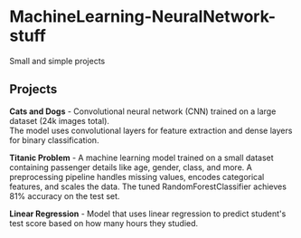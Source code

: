 # MachineLearning-NeuralNetwork-stuff
Small and simple projects

## Projects
**Cats and Dogs** - Convolutional neural network (CNN) trained on a large dataset (24k images total). <br>
The model uses convolutional layers for feature extraction and dense layers for binary classification.

**Titanic Problem** - A machine learning model trained on a small dataset containing passenger details like age, gender, class, and more.
A preprocessing pipeline handles missing values, encodes categorical features, and scales the data. The tuned RandomForestClassifier achieves 81% accuracy on the test set.

**Linear Regression** - Model that uses linear regression to predict student's test score based on how many hours they studied.
